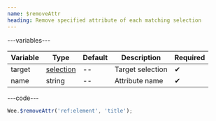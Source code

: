 ```yaml
---
name: $removeAttr
heading: Remove specified attribute of each matching selection
---
```


---variables---

| Variable | Type | Default | Description | Required |
| -- | -- | -- | -- | -- |
| target | [selection](/script#selection) | -- | Target selection | ✔ |
| name | string | -- | Attribute name | ✔ |

---code---

```javascript
Wee.$removeAttr('ref:element', 'title');
```